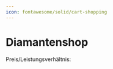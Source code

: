 ```yaml
---
icon: fontawesome/solid/cart-shopping
---
```


# Diamantenshop

Preis/Leistungsverhältnis:

<div class="sheet-container" data-range="dias!A1:F33"></div>
